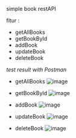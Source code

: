 simple book restAPI

fitur :
- getAllBooks
- getBookById
- addBook
- updateBook
- deleteBook


*test result with Postman*

- getAllBooks
![image](https://user-images.githubusercontent.com/50866675/227503146-b40a9565-acd9-4178-9551-0b8f449f2e02.png)

- getBookById
![image](https://user-images.githubusercontent.com/50866675/227503278-b7447617-4a6a-41e4-9577-dc739a59422c.png)

- addBook
![image](https://user-images.githubusercontent.com/50866675/227502862-9ba44740-bb6d-4b63-b03e-b60688e3e6b0.png)

- updateBook
![image](https://user-images.githubusercontent.com/50866675/227503560-76e210ce-e2b4-4f2b-8060-0c68df6cc3a1.png)

- deleteBook
![image](https://user-images.githubusercontent.com/50866675/227503870-c79183fd-2cf7-410e-b3fe-8cb8a59023dc.png)

